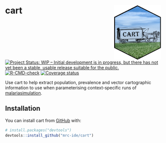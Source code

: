 
<!-- README.md is generated from README.Rmd. Please edit that file -->

# cart <img src="man/figures/cart_hex.png" align="right" width=30% height=30% />

<!-- badges: start -->

[![Project Status: WIP – Initial development is in progress, but there
has not yet been a stable, usable release suitable for the
public.](https://www.repostatus.org/badges/latest/wip.svg)](https://www.repostatus.org/#wip)
[![R-CMD-check](https://github.com/mrc-ide/cart/workflows/R-CMD-check/badge.svg)](https://github.com/mrc-ide/cart/actions)
[![Coverage
status](https://codecov.io/gh/mrc-ide/cart/branch/main/graph/badge.svg)](https://codecov.io/github/mrc-ide/cart)
<!-- badges: end -->

Use cart to help extract population, prevalence and vector cartographic
information to use when parameterising context-specific runs of
[malariasimulation](https://mrc-ide.github.io/malariasimulation/).

## Installation

You can install cart from [GitHub](https://github.com/) with:

``` r
# install.packages("devtools")
devtools::install_github("mrc-ide/cart")
```
